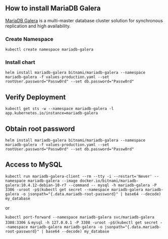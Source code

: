 
## How to install MariaDB Galera
[MariaDB Galera](https://mariadb.com/kb/en/library/what-is-mariadb-galera-cluster/) is a multi-master database cluster solution for synchronous replication and high availability.

### Create Namespace
`kubectl create namespace mariadb-galera`

### Install chart
`helm install mariadb-galera bitnami/mariadb-galera --namespace mariadb-galera -f values-production.yaml --set rootUser.password="Passw0rd" --set db.password="Passw0rd"`

## Verify Deployment
`kubectl get sts -w --namespace mariadb-galera -l app.kubernetes.io/instance=mariadb-galera`

## Obtain root password
`helm install mariadb-galera bitnami/mariadb-galera --namespace mariadb-galera -f values-production.yaml --set rootUser.password="Passw0rd" --set db.password="Passw0rd"`

## Access to MySQL
`kubectl run mariadb-galera-client --rm --tty -i --restart='Never' --namespace mariadb-galera --image docker.io/bitnami/mariadb-galera:10.4.12-debian-10-r7 --command -- mysql -h mariadb-galera -P 3306 -uroot -p$(kubectl get secret --namespace mariadb-galera mariadb-galera -o jsonpath="{.data.mariadb-root-password}" | base64 --decode) my_database`

or

`kubectl port-forward --namespace mariadb-galera svc/mariadb-galera 3308:3306 &`
`mysql -h 127.0.0.1 -P 3308 -uroot -p$(kubectl get secret --namespace mariadb-galera mariadb-galera -o jsonpath="{.data.mariadb-root-password}" | base64 --decode) my_database`
